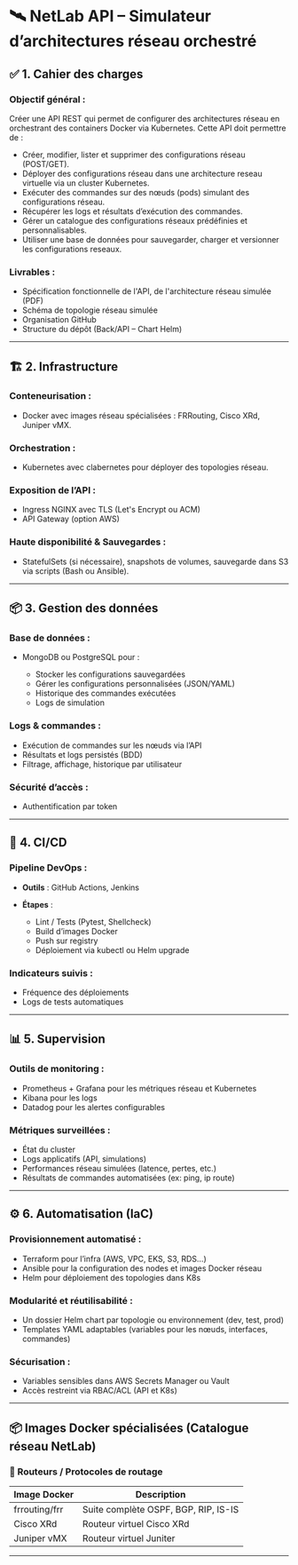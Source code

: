 # 🛰️ NetLab API – Simulateur d’architectures réseau orchestré

## ✅ 1. Cahier des charges

### Objectif général :

Créer une API REST qui permet de configurer des architectures réseau en orchestrant des containers Docker via Kubernetes. Cette API doit permettre de :

* Créer, modifier, lister et supprimer des configurations réseau (POST/GET).
* Déployer des configurations réseau dans une architecture reseau virtuelle via un cluster Kubernetes.
* Exécuter des commandes sur des nœuds (pods) simulant des configurations réseau.
* Récupérer les logs et résultats d’exécution des commandes.
* Gérer un catalogue des configurations réseaux prédéfinies et personnalisables.
* Utiliser une base de données pour sauvegarder, charger et versionner les configurations reseaux.

### Livrables :

* Spécification fonctionnelle de l'API, de l'architecture réseau simulée (PDF)
* Schéma de topologie réseau simulée
* Organisation GitHub 
* Structure du dépôt (Back/API – Chart Helm)

---

## 🏗️ 2. Infrastructure

### Conteneurisation :

* Docker avec images réseau spécialisées : FRRouting, Cisco XRd, Juniper vMX.

### Orchestration :

* Kubernetes avec clabernetes pour déployer des topologies réseau.

### Exposition de l’API :

* Ingress NGINX avec TLS (Let's Encrypt ou ACM)
* API Gateway (option AWS)

### Haute disponibilité & Sauvegardes :

* StatefulSets (si nécessaire), snapshots de volumes, sauvegarde dans S3 via scripts (Bash ou Ansible).

---

## 📦 3. Gestion des données

### Base de données :

* MongoDB ou PostgreSQL pour :

  * Stocker les configurations sauvegardées
  * Gérer les configurations personnalisées (JSON/YAML)
  * Historique des commandes exécutées
  * Logs de simulation

### Logs & commandes :

* Exécution de commandes sur les nœuds via l’API
* Résultats et logs persistés (BDD)
* Filtrage, affichage, historique par utilisateur

### Sécurité d’accès :

* Authentification par token 

---

## 🚀 4. CI/CD

### Pipeline DevOps :

* **Outils** : GitHub Actions, Jenkins 
* **Étapes** :

  * Lint / Tests (Pytest, Shellcheck)
  * Build d’images Docker 
  * Push sur registry
  * Déploiement via kubectl ou Helm upgrade

### Indicateurs suivis :

* Fréquence des déploiements
* Logs de tests automatiques

---

## 📊 5. Supervision

### Outils de monitoring :

* Prometheus + Grafana pour les métriques réseau et Kubernetes
* Kibana pour les logs
* Datadog pour les alertes configurables

### Métriques surveillées :

* État du cluster
* Logs applicatifs (API, simulations)
* Performances réseau simulées (latence, pertes, etc.)
* Résultats de commandes automatisées (ex: ping, ip route)

---

## ⚙️ 6. Automatisation (IaC)

### Provisionnement automatisé :

* Terraform pour l’infra (AWS, VPC, EKS, S3, RDS…)
* Ansible pour la configuration des nodes et images Docker réseau
* Helm pour déploiement des topologies dans K8s

### Modularité et réutilisabilité :

* Un dossier Helm chart par topologie ou environnement (dev, test, prod)
* Templates YAML adaptables (variables pour les nœuds, interfaces, commandes)

### Sécurisation :

* Variables sensibles dans AWS Secrets Manager ou Vault
* Accès restreint via RBAC/ACL (API et K8s)

---

## 📦 Images Docker spécialisées (Catalogue réseau NetLab)

### 🔁 Routeurs / Protocoles de routage

| Image Docker  | Description                          
| ------------- | ------------------------------------ | 
| frrouting/frr | Suite complète OSPF, BGP, RIP, IS-IS | 
| Cisco XRd     | Routeur virtuel Cisco XRd            | 
| Juniper vMX   | Routeur virtuel Juniter              | 

---

